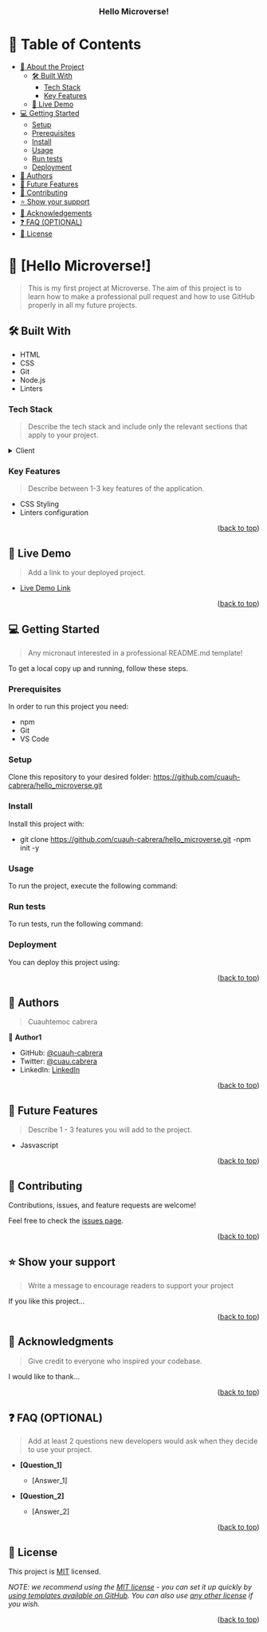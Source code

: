<a name="readme-top"></a>


<div align="center">
  
  <br/>

  <h3><b>Hello Microverse!</b></h3>

</div>



# 📗 Table of Contents

- [📖 About the Project](#about-project)
  - [🛠 Built With](#built-with)
    - [Tech Stack](#tech-stack)
    - [Key Features](#key-features)
  - [🚀 Live Demo](#live-demo)
- [💻 Getting Started](#getting-started)
  - [Setup](#setup)
  - [Prerequisites](#prerequisites)
  - [Install](#install)
  - [Usage](#usage)
  - [Run tests](#run-tests)
  - [Deployment](#triangular_flag_on_post-deployment)
- [👥 Authors](#authors)
- [🔭 Future Features](#future-features)
- [🤝 Contributing](#contributing)
- [⭐️ Show your support](#support)
- [🙏 Acknowledgements](#acknowledgements)
- [❓ FAQ (OPTIONAL)](#faq)
- [📝 License](#license)



# 📖 [Hello Microverse!] <a name="about-project"></a>

> This is my first project at Microverse. The aim of this project is to learn how to make a professional pull request and how to use GitHub properly in all my future projects.

## 🛠 Built With <a name="built-with"></a>

- HTML
- CSS
- Git
- Node.js
- Linters


### Tech Stack <a name="tech-stack"></a>

> Describe the tech stack and include only the relevant sections that apply to your project.

<details>
  <summary>Client</summary>
  <ul>
    <li><a href="https://developer.mozilla.org/es/docs/Web/HTML/">HTML</a></li>
    <li><a href="https://developer.mozilla.org/es/docs/Web/CSS/">CSS</a></li>
    <li><a href="https://git-scm.com/">GIT</a></li>
    <li><a href="https://nodejs.org/es/">Node.js</a></li>
  </ul>
</details>




### Key Features <a name="key-features"></a>

> Describe between 1-3 key features of the application.

- CSS Styling
- Linters configuration

<p align="right">(<a href="#readme-top">back to top</a>)</p>



## 🚀 Live Demo <a name="live-demo"></a>

> Add a link to your deployed project.

- [Live Demo Link](https://google.com)

<p align="right">(<a href="#readme-top">back to top</a>)</p>



## 💻 Getting Started <a name="getting-started"></a>

> Any micronaut interested in a professional README.md template!

To get a local copy up and running, follow these steps.

### Prerequisites

In order to run this project you need:

- npm
- Git
- VS Code

### Setup

Clone this repository to your desired folder: https://github.com/cuauh-cabrera/hello_microverse.git

### Install

Install this project with: 
- git clone https://github.com/cuauh-cabrera/hello_microverse.git
-npm init -y

### Usage

To run the project, execute the following command:

### Run tests

To run tests, run the following command:


### Deployment

You can deploy this project using:



<p align="right">(<a href="#readme-top">back to top</a>)</p>


## 👥 Authors <a name="authors"></a>

> Cuauhtemoc cabrera

👤 **Author1**

- GitHub: [@cuauh-cabrera](https://github.com/cuauh-cabrera)
- Twitter: [@cuau.cabrera](https://twitter.com/cuau.cabrera)
- LinkedIn: [LinkedIn](https://linkedin.com/in/cuaucabrera)


<p align="right">(<a href="#readme-top">back to top</a>)</p>



## 🔭 Future Features <a name="future-features"></a>

> Describe 1 - 3 features you will add to the project.

- Jasvascript

<p align="right">(<a href="#readme-top">back to top</a>)</p>



## 🤝 Contributing <a name="contributing"></a>

Contributions, issues, and feature requests are welcome!

Feel free to check the [issues page](../../issues/).

<p align="right">(<a href="#readme-top">back to top</a>)</p>



## ⭐️ Show your support <a name="support"></a>

> Write a message to encourage readers to support your project

If you like this project...

<p align="right">(<a href="#readme-top">back to top</a>)</p>



## 🙏 Acknowledgments <a name="acknowledgements"></a>

> Give credit to everyone who inspired your codebase.

I would like to thank...

<p align="right">(<a href="#readme-top">back to top</a>)</p>



## ❓ FAQ (OPTIONAL) <a name="faq"></a>

> Add at least 2 questions new developers would ask when they decide to use your project.

- **[Question_1]**

  - [Answer_1]

- **[Question_2]**

  - [Answer_2]

<p align="right">(<a href="#readme-top">back to top</a>)</p>



## 📝 License <a name="license"></a>

This project is [MIT](./LICENSE) licensed.

_NOTE: we recommend using the [MIT license](https://choosealicense.com/licenses/mit/) - you can set it up quickly by [using templates available on GitHub](https://docs.github.com/en/communities/setting-up-your-project-for-healthy-contributions/adding-a-license-to-a-repository). You can also use [any other license](https://choosealicense.com/licenses/) if you wish._

<p align="right">(<a href="#readme-top">back to top</a>)</p>